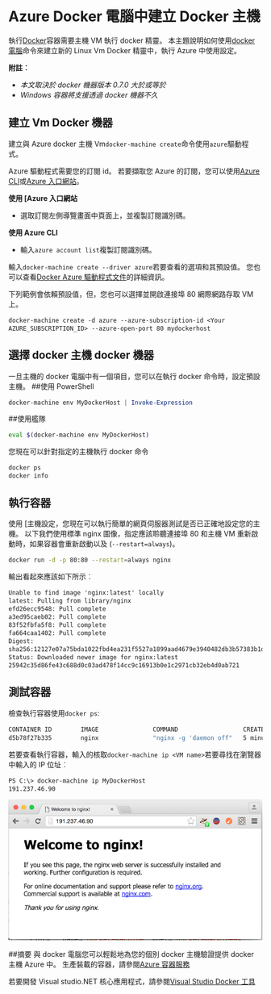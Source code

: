 <properties
   pageTitle="Azure Docker 電腦中建立 Docker 主機 |Microsoft Azure"
   description="說明 Docker Machine 以建立 docker 主機 Azure 中使用。"
   services="azure-container-service"
   documentationCenter="na"
   authors="mlearned"
   manager="douge"
   editor="" />
<tags
   ms.service="multiple"
   ms.devlang="dotnet"
   ms.topic="article"
   ms.tgt_pltfrm="na"
   ms.workload="multiple"
   ms.date="06/08/2016"
   ms.author="mlearned" />

# <a name="create-docker-hosts-in-azure-with-docker-machine"></a>Azure Docker 電腦中建立 Docker 主機

執行[Docker](https://www.docker.com/)容器需要主機 VM 執行 docker 精靈。
本主題說明如何使用[docker 電腦](https://docs.docker.com/machine/)命令來建立新的 Linux Vm Docker 精靈中，執行 Azure 中使用設定。 

**附註︰** 
- *本文取決於 docker 機器版本 0.7.0 大於或等於*
- *Windows 容器將支援透過 docker 機器不久*

## <a name="create-vms-with-docker-machine"></a>建立 Vm Docker 機器

建立與 Azure docker 主機 Vm`docker-machine create`命令使用`azure`驅動程式。 

Azure 驅動程式需要您的訂閱 id。 若要擷取您 Azure 的訂閱，您可以使用[Azure CLI](xplat-cli-install.md)或[Azure 入口網站](https://portal.azure.com)。 

**使用 [Azure 入口網站**
- 選取訂閱左側導覽畫面中頁面上，並複製訂閱識別碼。

**使用 Azure CLI**
- 輸入```azure account list```複製訂閱識別碼。

輸入`docker-machine create --driver azure`若要查看的選項和其預設值。
您也可以查看[Docker Azure 驅動程式文件](https://docs.docker.com/machine/drivers/azure/)的詳細資訊。 

下列範例會依賴預設值，但，您也可以選擇並開啟連接埠 80 網際網路存取 VM 上。 

```
docker-machine create -d azure --azure-subscription-id <Your AZURE_SUBSCRIPTION_ID> --azure-open-port 80 mydockerhost
```

## <a name="choose-a-docker-host-with-docker-machine"></a>選擇 docker 主機 docker 機器
一旦主機的 docker 電腦中有一個項目，您可以在執行 docker 命令時，設定預設主機。
##<a name="using-powershell"></a>使用 PowerShell

```powershell
docker-machine env MyDockerHost | Invoke-Expression 
```

##<a name="using-bash"></a>使用艦隊

```bash
eval $(docker-machine env MyDockerHost)
```

您現在可以針對指定的主機執行 docker 命令

```
docker ps
docker info
```

## <a name="run-a-container"></a>執行容器

使用 [主機設定，您現在可以執行簡單的網頁伺服器測試是否已正確地設定您的主機。
以下我們使用標準 nginx 圖像，指定應該聆聽連接埠 80 和主機 VM 重新啟動時，如果容器會重新啟動以及 (`--restart=always`)。 

```bash
docker run -d -p 80:80 --restart=always nginx
```

輸出看起來應該如下所示︰

```
Unable to find image 'nginx:latest' locally
latest: Pulling from library/nginx
efd26ecc9548: Pull complete
a3ed95caeb02: Pull complete
83f52fbfa5f8: Pull complete
fa664caa1402: Pull complete
Digest: sha256:12127e07a75bda1022fbd4ea231f5527a1899aad4679e3940482db3b57383b1d
Status: Downloaded newer image for nginx:latest
25942c35d86fe43c688d0c03ad478f14cc9c16913b0e1c2971cb32eb4d0ab721
```

## <a name="test-the-container"></a>測試容器

檢查執行容器使用`docker ps`:

```bash
CONTAINER ID        IMAGE               COMMAND                  CREATED             STATUS              PORTS                         NAMES
d5b78f27b335        nginx               "nginx -g 'daemon off"   5 minutes ago       Up 5 minutes        0.0.0.0:80->80/tcp, 443/tcp   goofy_mahavira
```

若要查看執行容器，輸入的核取`docker-machine ip <VM name>`若要尋找在瀏覽器中輸入的 IP 位址︰

```
PS C:\> docker-machine ip MyDockerHost
191.237.46.90
```

![執行 ngnix 容器](./media/vs-azure-tools-docker-machine-azure-config/nginxsuccess.png)

##<a name="summary"></a>摘要
與 docker 電腦您可以輕鬆地為您的個別 docker 主機驗證提供 docker 主機 Azure 中。
生產裝載的容器，請參閱[Azure 容器服務](http://aka.ms/AzureContainerService)

若要開發 Visual studio.NET 核心應用程式，請參閱[Visual Studio Docker 工具](http://aka.ms/DockerToolsForVS)
